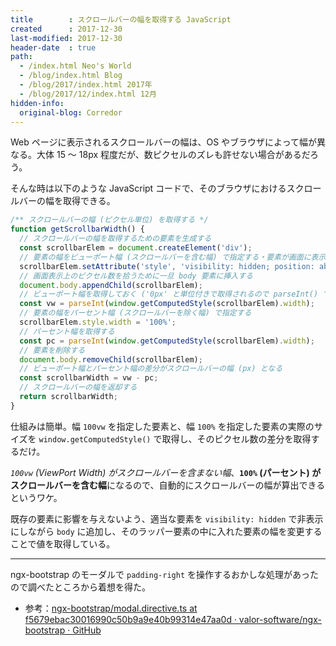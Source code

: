 ```yaml
---
title        : スクロールバーの幅を取得する JavaScript
created      : 2017-12-30
last-modified: 2017-12-30
header-date  : true
path:
  - /index.html Neo's World
  - /blog/index.html Blog
  - /blog/2017/index.html 2017年
  - /blog/2017/12/index.html 12月
hidden-info:
  original-blog: Corredor
---
```


Web ページに表示されるスクロールバーの幅は、OS やブラウザによって幅が異なる。大体 15 〜 18px 程度だが、数ピクセルのズレも許せない場合があるだろう。

そんな時は以下のような JavaScript コードで、そのブラウザにおけるスクロールバーの幅を取得できる。

```javascript
/** スクロールバーの幅 (ピクセル単位) を取得する */
function getScrollbarWidth() {
  // スクロールバーの幅を取得するための要素を生成する   
  const scrollbarElem = document.createElement('div');
  // 要素の幅をビューポート幅 (スクロールバーを含む幅) で指定する・要素が画面に表示されないよう処理しておく
  scrollbarElem.setAttribute('style', 'visibility: hidden; position: absolute; top: 0; left: 0; width: 100vw;');
  // 画面表示上のピクセル数を拾うために一旦 body 要素に挿入する
  document.body.appendChild(scrollbarElem);
  // ビューポート幅を取得しておく ('0px' と単位付きで取得されるので parseInt() で単位を除去する)
  const vw = parseInt(window.getComputedStyle(scrollbarElem).width);
  // 要素の幅をパーセント幅 (スクロールバーを除く幅) で指定する
  scrollbarElem.style.width = '100%';
  // パーセント幅を取得する
  const pc = parseInt(window.getComputedStyle(scrollbarElem).width);
  // 要素を削除する
  document.body.removeChild(scrollbarElem);
  // ビューポート幅とパーセント幅の差分がスクロールバーの幅 (px) となる
  const scrollbarWidth = vw - pc;
  // スクロールバーの幅を返却する
  return scrollbarWidth;
}
```

仕組みは簡単。幅 `100vw` を指定した要素と、幅 `100%` を指定した要素の実際のサイズを `window.getComputedStyle()` で取得し、そのピクセル数の差分を取得するだけ。

_`100vw` (ViewPort Width) がスクロールバーを含まない幅_、**`100%` (パーセント) がスクロールバーを含む幅**になるので、自動的にスクロールバーの幅が算出できるというワケ。

既存の要素に影響を与えないよう、適当な要素を `visibility: hidden` で非表示にしながら `body` に追加し、そのラッパー要素の中に入れた要素の幅を変更することで値を取得している。

---

ngx-bootstrap のモーダルで `padding-right` を操作するおかしな処理があったので調べたところから着想を得た。

- 参考：[ngx-bootstrap/modal.directive.ts at f5679ebac30016990c50b9a9e40b99314e47aa0d · valor-software/ngx-bootstrap · GitHub](https://github.com/valor-software/ngx-bootstrap/blob/f5679ebac30016990c50b9a9e40b99314e47aa0d/src/modal/modal.directive.ts#L424)
